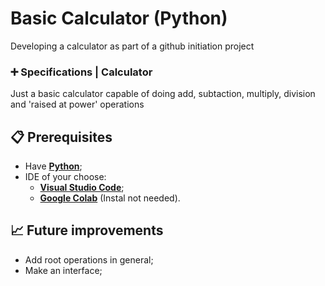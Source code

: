 # Basic Calculator (Python)

Developing a calculator as part of a github initiation project 

### ➕ Specifications | Calculator

Just a basic calculator capable of doing add, subtaction, multiply, division and 'raised at power' operations


## 📋  Prerequisites
- Have **[Python](https://www.python.org/)**;
- IDE of your choose:
    - **[Visual Studio Code](https://code.visualstudio.com/)**;
    - **[Google Colab](https://colab.research.google.com/notebook)** (Instal not needed).

## 📈 Future improvements

- Add root operations in general;
- Make an interface;
